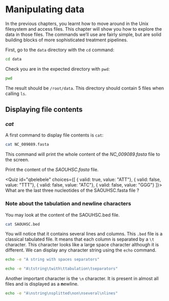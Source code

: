 <script>
import Quiz from "components/Quiz.svelte";
</script>
# Manipulating data
In the previous chapters, you learnt how to move around in the Unix filesystem and access files. 
This chapter will show you how to explore the data in those files. 
The commands we’ll use are fairly simple, but are solid building blocks of more sophisticated treatment pipelines.

First, go to the `data` directory with the `cd` command:

``` bash
cd data
```

Check you are in the expected directory with `pwd`:

```bash
pwd
```

The result should be `/root/data`. This directory should contain 5 files when calling `ls`.

## Displaying file contents

### *cat*

A first command to display file contents is `cat`:

```bash
cat NC_009089.fasta
```

This command will print the whole content of the _NC_009089.fasta_ file to the screen.


Print the content of the _SAOUHSC.fasta_ file. 

<!--
>> What are the last three nucleotides of the SAOUHSC.fasta file ? <<
(*) CAG
( ) ELE
( ) ATC
( ) BEL
-->

<Quiz id="qbelebele" choices={[
	{ valid: true, value: "ATT"},
	{ valid: false, value: "TTT"},
	{ valid: false, value: "ATC"},
	{ valid: false, value: "GGG"}
]}>
	<span slot="prompt">
		What are the last three nucleotides of the SAOUHSC.fasta file ?
	</span>
</Quiz>

### Note about the tabulation and newline characters

You may look at the content of the SAOUHSC.bed file. 

```bash
cat SAOUHSC.bed
```

You will notice that it contains several lines and columns. 
This `.bed` file is a classical tabulated file. It means that each
column is separated by a `\t` character. This character looks like 
a large space character although it is different. We can display 
any character string using the `echo` command. 

```bash
echo -e "A string with spaces separators"
```

```bash
echo -e "A\tstring\twith\ttabulation\tseparators"
```

Another important character is the `\n` character. 
It is present in almost all files and is displayed
as a **n**ewline.

```bash
echo -e "A\nstring\nsplitted\non\nseveral\nlines"
```

